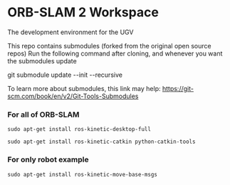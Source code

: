 # ORB-SLAM 2 Workspace
The development environment for the UGV


This repo contains submodules (forked from the original open source repos)
Run the following command after cloning, and whenever you want the submodules update

git submodule update --init --recursive

To learn more about submodules, this link may help: https://git-scm.com/book/en/v2/Git-Tools-Submodules


### For all of ORB-SLAM

`sudo apt-get install ros-kinetic-desktop-full`

`sudo apt-get install ros-kinetic-catkin python-catkin-tools` 

### For only robot example

`sudo apt-get install ros-kinetic-move-base-msgs`


